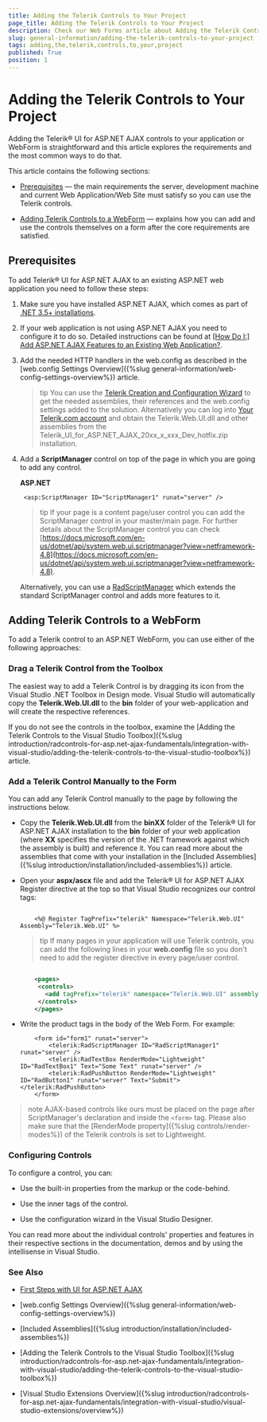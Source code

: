 ```yaml
---
title: Adding the Telerik Controls to Your Project
page_title: Adding the Telerik Controls to Your Project
description: Check our Web Forms article about Adding the Telerik Controls to Your Project.
slug: general-information/adding-the-telerik-controls-to-your-project
tags: adding,the,telerik,controls,to,your,project
published: True
position: 1
---
```


# Adding the Telerik Controls to Your Project


Adding the Telerik® UI for ASP.NET AJAX controls to your application or WebForm is straightforward and this article explores the requirements and	the most common ways to do that.

This article contains the following sections:

* [Prerequisites](#prerequisites) — the main requirements the server,	development machine and current Web Application/Web Site must satisfy so you can use the Telerik controls.

* [Adding Telerik Controls to a WebForm](#adding-telerik-controls-to-a-webform) — explains how you can add and use the controls themselves on a form after the core requirements are satisfied.

## Prerequisites

To add Telerik® UI for ASP.NET AJAX to an existing ASP.NET web application you need to follow these steps:

1. Make sure you have installed ASP.NET AJAX, which comes as part of [.NET 3.5+ installations](https://www.microsoft.com/net/download/dotnet-framework-runtime). 

1. If your web application is not using ASP.NET AJAX you need to configure it to do so. Detailed instructions can be found at [[How Do I:] Add ASP.NET AJAX Features to an Existing Web Application?](https://docs.microsoft.com/en-us/aspnet/web-forms/videos/aspnet-ajax/how-do-i-add-aspnet-ajax-features-to-an-existing-web-application).

1. Add the needed HTTP handlers in the web.config as described in the [web.config Settings Overview]({%slug general-information/web-config-settings-overview%}) article.

	>tip You can use the [Telerik Creation and Configuration Wizard](https://docs.telerik.com/devtools/aspnet-ajax/general-information/integration-with-visual-studio/visual-studio-extensions/creation-and-configuration-wizard) to get the needed assemblies, their references and the web.config settings added to the solution. Alternatively you can log into [Your Telerik.com account](https://www.telerik.com/account/product-download?product=RCAJAX) and obtain the Telerik.Web.UI.dll and other assemblies from the Telerik_UI_for_ASP.NET_AJAX_20xx_x_xxx_Dev_hotfix.zip installation.

1. Add a **ScriptManager** control on top of the page in which you are going to add any control.

	**ASP.NET**
	
		<asp:ScriptManager ID="ScriptManager1" runat="server" />				

	>tip If your page is a content page/user control you can add the ScriptManager control in your master/main page. For further details about the ScriptManager control you can check [https://docs.microsoft.com/en-us/dotnet/api/system.web.ui.scriptmanager?view=netframework-4.8](https://docs.microsoft.com/en-us/dotnet/api/system.web.ui.scriptmanager?view=netframework-4.8).

	Alternatively, you can use a [RadScriptManager](https://docs.telerik.com/devtools/aspnet-ajax/controls/scriptmanager/overview) which extends the standard ScriptManager	control and adds more features to it.

## Adding Telerik Controls to a WebForm

To add a Telerik control to an ASP.NET WebForm, you can use either of the following approaches:

### Drag a Telerik Control from the Toolbox

The easiest way to add a Telerik Control is by dragging its icon from the Visual Studio .NET Toolbox in Design mode. Visual Studio will automatically copy the **Telerik.Web.UI.dll** to the **bin** folder of your web-application and will create the respective references.

If you do not see the controls in the toolbox, examine the [Adding the Telerik Controls to the Visual Studio Toolbox]({%slug introduction/radcontrols-for-asp.net-ajax-fundamentals/integration-with-visual-studio/adding-the-telerik-controls-to-the-visual-studio-toolbox%}) article.

### Add a Telerik Control Manually to the Form

You can add any Telerik Control manually to the page by following the instructions below.

* Copy the **Telerik.Web.UI.dll** from the **binXX** folder of the Telerik® UI for ASP.NET AJAX installation to the **bin** folder of your web application (where **XX** specifies the version of the .NET framework against which the assembly is built) and reference it. You can read more about the assemblies that come with your installation in the [Included Assemblies]({%slug introduction/installation/included-assemblies%}) article.

* Open your **aspx/ascx** file and add the Telerik® UI for ASP.NET AJAX Register directive at the top so that Visual Studio recognizes our control tags:

	````ASP.NET

		<%@ Register TagPrefix="telerik" Namespace="Telerik.Web.UI" Assembly="Telerik.Web.UI" %> 
	````

	>tip If many pages in your application will use Telerik controls, you can add the following lines in your **web.config** file so you don't need to add the register directive in every page/user control.

	````XML

		<pages>
		 <controls>
		   <add tagPrefix="telerik" namespace="Telerik.Web.UI" assembly="Telerik.Web.UI" />
		 </controls>
		</pages>   
	````

* Write the product tags in the body of the Web Form. For example:

	````ASP.NET
		<form id="form1" runat="server">
			<telerik:RadScriptManager ID="RadScriptManager1" runat="server" />
			<telerik:RadTextBox RenderMode="Lightweight" ID="RadTextBox1" Text="Some Text" runat="server" /> 
			<telerik:RadPushButton RenderMode="Lightweight" ID="RadButton1" runat="server" Text="Submit"></telerik:RadPushButton>
		</form>
	````

>note AJAX-based controls like ours must be placed on the page after ScriptManager's declaration and inside the `<form>` tag.
Please also make sure that the [RenderMode property]({%slug controls/render-modes%}) of the Telerik controls is set to Lightweight.

### Configuring Controls

To configure a control, you can:

* Use the built-in properties from the markup or the code-behind.

* Use the inner tags of the control.

* Use the configuration wizard in the Visual Studio Designer.

You can read more about the individual controls' properties and features in their respective sections in the documentation, demos and by using the intellisense in Visual Studio.

### See Also

 * [First Steps with UI for ASP.NET AJAX](https://docs.telerik.com/devtools/aspnet-ajax/getting-started/first-steps)

 * [web.config Settings Overview]({%slug general-information/web-config-settings-overview%})

 * [Included Assemblies]({%slug introduction/installation/included-assemblies%})

 * [Adding the Telerik Controls to the Visual Studio Toolbox]({%slug introduction/radcontrols-for-asp.net-ajax-fundamentals/integration-with-visual-studio/adding-the-telerik-controls-to-the-visual-studio-toolbox%})

 * [Visual Studio Extensions Overview]({%slug introduction/radcontrols-for-asp.net-ajax-fundamentals/integration-with-visual-studio/visual-studio-extensions/overview%})
